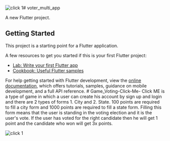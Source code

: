![click 1](https://github.com/user-attachments/assets/77fcfa3c-0515-4298-b859-08ba470a2458)# voter_multi_app

A new Flutter project.

## Getting Started

This project is a starting point for a Flutter application.

A few resources to get you started if this is your first Flutter project:

- [Lab: Write your first Flutter app](https://docs.flutter.dev/get-started/codelab)
- [Cookbook: Useful Flutter samples](https://docs.flutter.dev/cookbook)

For help getting started with Flutter development, view the
[online documentation](https://docs.flutter.dev/), which offers tutorials,
samples, guidance on mobile development, and a full API reference.
#   G a m e _ V o t i n g - C l i c k - M e - 
 
 Click ME is a type of game in which a user can create his account by sign up and login and there
are 2 types of forms 1. City and 2. State. 100 points are required to fill a city form and 1000 points are required
to fill a state form. Filling this form means that the user is standing in the voting election and it is the user's vote.
If the user has voted for the right candidate then he will get 1 point and the candidate who won will get 3x
points.





![click 1](https://github.com/user-attachments/assets/3c0893b2-c278-4ae0-a247-2a67fb775d04)
